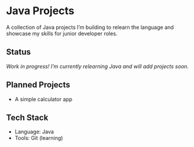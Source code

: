# Java Projects
A collection of Java projects I’m building to relearn the language and showcase my skills for junior developer roles.

## Status
*Work in progress! I’m currently relearning Java and will add projects soon.*

## Planned Projects
- A simple calculator app

## Tech Stack
- Language: Java
- Tools: Git (learning)

